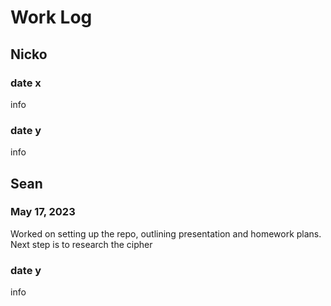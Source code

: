 # Work Log

## Nicko

### date x

info

### date y

info


## Sean

### May 17, 2023

Worked on setting up the repo, outlining presentation and homework plans. Next step is to research the cipher

### date y

info
